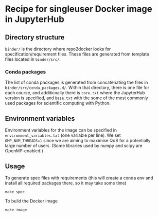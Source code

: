 # Recipe for singleuser Docker image in JupyterHub

## Directory structure
`binder/` is the directory where repo2docker looks for specification/requirement files. These files are generated from template files located in `binder/src/`.

### Conda packages
The list of conda packages is generated from concatenating the files in `binder/src/conda_packages.d/`. Within that directory, there is one file for each course, and additionally there is `core.txt` where the JupyterHub version is specified, and `base.txt` with the some of the most commonly used packages for scientific computing with Python.

## Environment variables
Environment variables for the image can be specified in `environment_variables.txt` (one variable per line). 
We set `OMP_NUM_THREADS=1` since we are aiming to maximise QoS for a potentially large number of users. (Some libraries used by numpy and scipy are OpenMP-enabled.)

## Usage
To generate spec files with requirements (this will create a conda env and install all required packages there, so it may take some time)
```
make spec
```

To build the Docker image
```
make image
```
